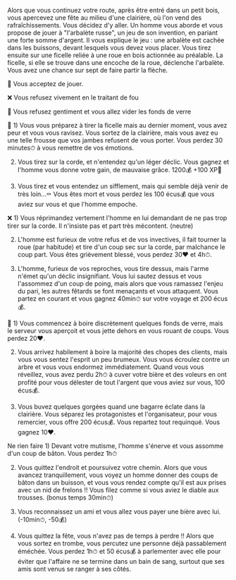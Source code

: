 Alors que vous continuez votre route, après être entré dans un petit bois, vous apercevez une fête au milieu d'une clairière, où l'on vend des rafraîchissements. Vous décidez d'y aller. Un homme vous aborde et vous propose de jouer à "l'arbalète russe", un jeu de son invention, en pariant une forte somme d'argent. Il vous explique le jeu : une arbalète est cachée dans les buissons, devant lesquels vous devez vous placer. Vous tirez ensuite sur une ficelle reliée à une roue en bois actionnée au préalable. La ficelle, si elle se trouve dans une encoche de la roue, déclenche l'arbalète. Vous avez une chance sur sept de faire partir la flèche.

🏹 Vous acceptez de jouer.

❌ Vous refusez vivement en le traitant de fou

🍺 Vous refusez gentiment et vous allez vider les fonds de verre

🏹 1) Vous vous préparez à tirer la ficelle mais au dernier moment, vous avez peur et vous vous ravisez. Vous sortez de la clairière, mais vous avez eu une telle frousse que vos jambes refusent de vous porter. Vous perdez 30 minutes⏱ à vous remettre de vos émotions.

2) Vous tirez sur la corde, et n'entendez qu'un léger déclic. Vous gagnez et l'homme vous donne votre gain, de mauvaise grâce. 1200💰 +100 XP📜

3) Vous tirez et vous entendez un sifflement, mais qui semble déjà venir de très loin...⚰ Vous êtes mort et vous perdez les 100 écus💰 que vous aviez sur vous et que l'homme empoche.


❌ 1) Vous réprimandez vertement l'homme en lui demandant de ne pas trop tirer sur la corde. Il n'insiste pas et part très mécontent. (neutre)

2) L'homme est furieux de votre refus et de vos invectives, il fait tourner la roue (par habitude) et tire d'un coup sec sur la corde, par malchance le coup part. Vous êtes grièvement blessé, vous perdez 30❤ et 4h⏱.

3) L'homme, furieux de vos reproches, vous tire dessus, mais l'arme n'émet qu'un déclic insignifiant. Vous lui sautez dessus et vous l'assommez d'un coup de poing, mais alors que vous ramassez l'enjeu du pari, les autres fêtards se font menaçants et vous attaquent. Vous partez en courant et vous gagnez 40min⏱ sur votre voyage et 200 écus💰.


🍺 1) Vous commencez à boire discrètement quelques fonds de verre, mais le serveur vous aperçoit et vous jette dehors en vous rouant de coups. Vous perdez 20❤.

2) Vous arrivez habilement à boire la majorité des chopes des clients, mais vous vous sentez l'esprit un peu brumeux. Vous vous écroulez contre un arbre et vous vous endormez immédiatement. Quand vous vous réveillez, vous avez perdu 2h⏱ à cuver votre bière et des voleurs en ont profité pour vous délester de tout l'argent que vous aviez sur vous, 100 écus💰.

3) Vous buvez quelques gorgées quand une bagarre éclate dans la clairière. Vous séparez les protagonistes et l'organisateur, pour vous remercier, vous offre 200 écus💰. Vous repartez tout requinqué. Vous gagnez 10❤.


Ne rien faire 1) Devant votre mutisme, l'homme s'énerve et vous assomme d'un coup de bâton. Vous perdez 1h⏱

2) Vous quittez l'endroit et poursuivez votre chemin. Alors que vous avancez tranquillement, vous voyez un homme donner des coups de bâton dans un buisson, et vous vous rendez compte qu'il est aux prises avec un nid de frelons !! Vous filez comme si vous aviez le diable aux trousses. (bonus temps 30min⏱)

3) Vous reconnaissez un ami et vous allez vous payer une bière avec lui. (-10min⏱, -50💰)

4) Vous quittez la fête, vous n'avez pas de temps à perdre !! Alors que vous sortez en trombe, vous percutez une personne déjà passablement éméchée. Vous perdez 1h⏱ et 50 écus💰 à parlementer avec elle pour éviter que l'affaire ne se termine dans un bain de sang, surtout que ses amis sont venus se ranger à ses côtés.
